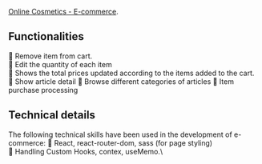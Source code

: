 [Online Cosmetics - E-commerce](https://nalancay-onlinecosmetics.netlify.app).

## Functionalities

📌 Remove item from cart.\
📌 Edit the quantity of each item\
📌 Shows the total prices updated according to the items added to the cart.\
📌 Show article detail
📌 Browse different categories of articles
📌 Item purchase processing

## Technical details

The following technical skills have been used in the development of e-commerce:
📌 React, react-router-dom, sass (for page styling) \
📌 Handling Custom Hooks, contex, useMemo.\
